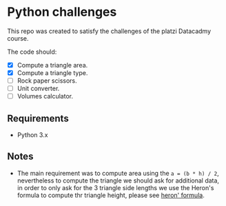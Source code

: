 # Python challenges

This repo was created to satisfy the challenges
of the platzi Datacadmy course.

The code should:
- [x] Compute a triangle area.
- [x] Compute a triangle type.
- [ ] Rock paper scissors.
- [ ] Unit converter.
- [ ] Volumes calculator.

## Requirements
- Python 3.x

## Notes
- The main requirement was to compute
area using the `a = (b * h) / 2`, nevertheless
to compute the triangle we should ask for 
additional data, in order to only ask for the 3 
triangle side lengths we use the Heron's formula
  to compute thr triangle height, please see [heron' formula](https://www.mathsisfun.com/geometry/herons-formula.html).